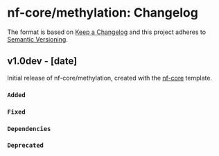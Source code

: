 # nf-core/methylation: Changelog

The format is based on [Keep a Changelog](https://keepachangelog.com/en/1.0.0/)
and this project adheres to [Semantic Versioning](https://semver.org/spec/v2.0.0.html).

## v1.0dev - [date]

Initial release of nf-core/methylation, created with the [nf-core](https://nf-co.re/) template.

### `Added`

### `Fixed`

### `Dependencies`

### `Deprecated`
